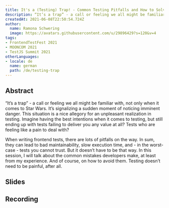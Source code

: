 ```yaml
---
title: It's a (Testing) Trap! - Common Testing Pitfalls and How to Solve Them
description: “It’s a trap” - a call or feeling we all might be familiar with, not only when it comes to Star Wars.
createdAt: 2021-06-08T22:50:54.724Z
author:
  name: Ramona Schwering
  image: https://avatars.githubusercontent.com/u/29896429?s=120&v=4
tags:
- FrontendTestFest 2021
- MOONCOM 2021
- TestJS Summit 2021
otherLanguages:
- locale: de
  name: german
  path: /de/testing-trap
---
```


## Abstract

“It’s a trap” - a call or feeling we all might be familiar with, not only when it comes to Star Wars. It’s signalizing a sudden moment of noticing imminent danger. This situation is a nice allegory for an unpleasant realization in testing. Imagine having the best intentions when it comes to testing, but still ending up with tests failing to deliver you any value at all? Tests who are feeling like a pain to deal with?

When writing frontend tests, there are lots of pitfalls on the way. In sum, they can lead to bad maintainability, slow execution time, and - in the worst-case - tests you cannot trust. But it doesn’t have to be that way. In this session, I will talk about the common mistakes developers make, at least from my experience. And of course, on how to avoid them. Testing doesn’t need to be painful, after all.

## Slides

<media-grid :media="[{
name: 'Slides',
description: 'You can find the slides of the talk on speakerdeck',
url: 'https://speakerdeck.com/leichteckig/its-a-testing-trap-common-testing-pitfalls-and-how-to-solve-them'
}]"></media-grid>

## Recording

<media-grid :media="[{
name: 'TestJS Summit',
url: 'https://www.youtube-nocookie.com/embed/8WFrPzdhUwA'
}, {
name: 'MOONCOM',
url: 'https://www.youtube-nocookie.com/embed/N5P5enWKVkM'
}, {
name: 'Front-End Test Fest',
url: 'https://www.youtube-nocookie.com/embed/uvJwWQLaVqU'
}]"></media-grid>
